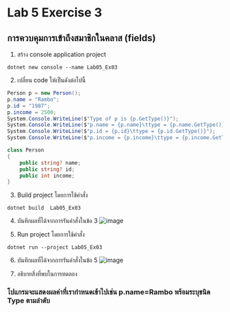 # Lab 5 Exercise 3

## การควบคุมการเข้าถึงสมาชิกในคลาส (fields)


1. สร้าง console application project

```
dotnet new console --name Lab05_Ex03
```
2. เปลี่ยน code ให้เป็นดังต่อไปนี้

```cs
Person p = new Person();
p.name = "Rambo";
p.id = "1987";
p.income = 2500;
System.Console.WriteLine($"Type of p is {p.GetType()}");
System.Console.WriteLine($"p.name = {p.name}\ttype = {p.name.GetType()}");
System.Console.WriteLine($"p.id = {p.id}\ttype = {p.id.GetType()}");
System.Console.WriteLine($"p.income = {p.income}\ttype = {p.income.GetType()}");

class Person
{
    public string? name;
    public string? id;
    public int income;
}
```

3. Build project โดยการใช้คำสั่ง

```
dotnet build  Lab05_Ex03
```

4. บันทึกผลที่ได้จากการรันคำสั่งในข้อ 3
![image](https://github.com/VisawaPRO/03376836-OOP-2566-Lab-05/assets/144195555/346c91ae-161c-4c38-afb1-3644e3725fd3)

5. Run project โดยการใช้คำสั่ง

```
dotnet run --project Lab05_Ex03
```

6. บันทึกผลที่ได้จากการรันคำสั่งในข้อ 5
![image](https://github.com/VisawaPRO/03376836-OOP-2566-Lab-05/assets/144195555/9e3fbaff-b81c-41d9-b985-a168c8ba7435)


7. อธิบายสิ่งที่พบในการทดลอง
### โปแกรมจะแสดงผลค่าที่เรากำหนดเข้าไปเช่น p.name=Rambo พร้อมระบุชนิด Type ตามลำดับ

